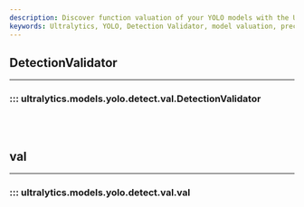 ```yaml
---
description: Discover function valuation of your YOLO models with the Ultralytics Detection Validator. Enhance precision and recall rates today.
keywords: Ultralytics, YOLO, Detection Validator, model valuation, precision, recall
---
```


## DetectionValidator
---
### ::: ultralytics.models.yolo.detect.val.DetectionValidator
<br><br>

## val
---
### ::: ultralytics.models.yolo.detect.val.val
<br><br>
